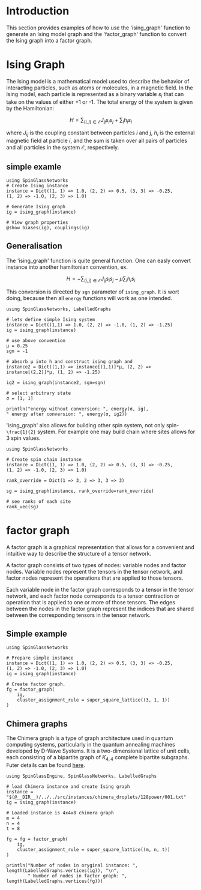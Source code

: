 # Introduction
This section provides examples of how to use the 'ising_graph' function to generate an Ising model graph and the 'factor_graph' function to convert the Ising graph into a factor graph.

# Ising Graph
The Ising model is a mathematical model used to describe the behavior of interacting particles, such as atoms or molecules, in a magnetic field. In the Ising model, each particle is represented as a binary variable $s_i$ that can take on the values of either +1 or -1. The total energy of the system is given by the Hamiltonian:

$$H =  \sum_{(i,j) \in \mathcal{E}} J_{ij} s_i s_j + \sum_{i} h_i s_i$$

where $J_{ij}$ is the coupling constant between particles $i$ and $j$, $h_i$ is the external magnetic field at particle $i$, and the sum is taken over all pairs of particles and all particles in the system $\mathcal{E}$, respectively.


## simple examle
```@example
using SpinGlassNetworks
# Create Ising instance
instance = Dict((1, 1) => 1.0, (2, 2) => 0.5, (3, 3) => -0.25, 
(1, 2) => -1.0, (2, 3) => 1.0)

# Generate Ising graph
ig = ising_graph(instance)

# View graph properties
@show biases(ig), couplings(ig)

```

## Generalisation

The 'ising_graph' function is quite general function. One can easly convert instance into another hamiltonian convention, ex.
```math
H = - \sum_{(i,j) \in \mathcal{E}} J_{ij} s_i s_j - \mu \sum_{i} h_i s_i
```
This conversion is directed by `sgn` parameter of `ising_graph`. It is wort doing, because then all `energy` functions will work as one intended.
```@example
using SpinGlassNetworks, LabelledGraphs

# lets define simple Ising system
instance = Dict((1,1) => 1.0, (2, 2) => -1.0, (1, 2) => -1.25)
ig = ising_graph(instance)

# use above convention
μ = 0.25
sgn = -1

# absorb μ into h and construct ising graph and 
instance2 = Dict((1,1) => instance[(1,1)]*μ, (2, 2) => instance[(2,2)]*μ, (1, 2) => -1.25)

ig2 = ising_graph(instance2, sgn=sgn)

# select arbitrary state
σ = [1, 1]

println("energy without conversion: ", energy(σ, ig), 
" energy after conversion: ", energy(σ, ig2))
```

'ising_graph' also allows for building other spin system, not only spin-``\frac{1}{2}`` system. For example one may build chain where sites allows for 3 spin values.

```@example
using SpinGlassNetworks

# Create spin chain instance 
instance = Dict((1, 1) => 1.0, (2, 2) => 0.5, (3, 3) => -0.25, 
(1, 2) => -1.0, (2, 3) => 1.0)

rank_override = Dict(1 => 3, 2 => 3, 3 => 3)

sg = ising_graph(instance, rank_override=rank_override)

# see ranks of each site
rank_vec(sg)
```

# factor graph

A factor graph is a graphical representation that allows for a convenient and intuitive way to describe the structure of a tensor network.

A factor graph consists of two types of nodes: variable nodes and factor nodes. Variable nodes represent the tensors in the tensor network, and factor nodes represent the operations that are applied to those tensors.

Each variable node in the factor graph corresponds to a tensor in the tensor network, and each factor node corresponds to a tensor contraction or operation that is applied to one or more of those tensors. The edges between the nodes in the factor graph represent the indices that are shared between the corresponding tensors in the tensor network.

## Simple example

```@example
using SpinGlassNetworks

# Prepare simple instance
instance = Dict((1, 1) => 1.0, (2, 2) => 0.5, (3, 3) => -0.25, 
(1, 2) => -1.0, (2, 3) => 1.0)
ig = ising_graph(instance)

# Create factor graph.
fg = factor_graph(
    ig,
    cluster_assignment_rule = super_square_lattice((3, 1, 1))
)
```

## Chimera graphs
The Chimera graph is a type of graph architecture used in quantum computing systems, particularly in the quantum annealing machines developed by D-Wave Systems. It is a two-dimensional lattice of unit cells, each consisting of a bipartite graph of $K_{4,4}$ complete bipartite subgraphs. Futer details can be found [here](https://docs.dwavesys.com/docs/latest/c_gs_4.html#chimera-graph).


```@example
using SpinGlassEngine, SpinGlassNetworks, LabelledGraphs

# load Chimera instance and create Ising graph
instance = "$(@__DIR__)/../../src/instances/chimera_droplets/128power/001.txt"
ig = ising_graph(instance)

# Loaded instance is 4x4x8 chimera graph
m = 4
n = 4
t = 8

fg = fg = factor_graph(
    ig,
    cluster_assignment_rule = super_square_lattice((m, n, t))
)

println("Number of nodes in oryginal instance: ", length(LabelledGraphs.vertices(ig)), "\n",
        " Number of nodes in factor graph: ", length(LabelledGraphs.vertices(fg)))
```